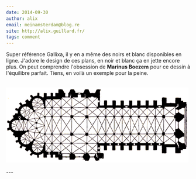 ```yaml
---
date: 2014-09-30
author: alix
email: meinamsterdam@blog.re
site: http://alix.guillard.fr/
tags: comment
---
```


<p>Super référence Gallixa, il y en a même des noirs et blanc disponibles en ligne. J'adore le design de ces plans, en noir et blanc ça en jette encore plus. On peut comprendre l'obsession de <strong>Marinus Boezem</strong> pour ce dessin à l'équilibre parfait. Tiens, en voilà un exemple pour la peine.</p>
<p><br /><img alt="monuEglise5" src="monuEglise5.gif" /></p>
---